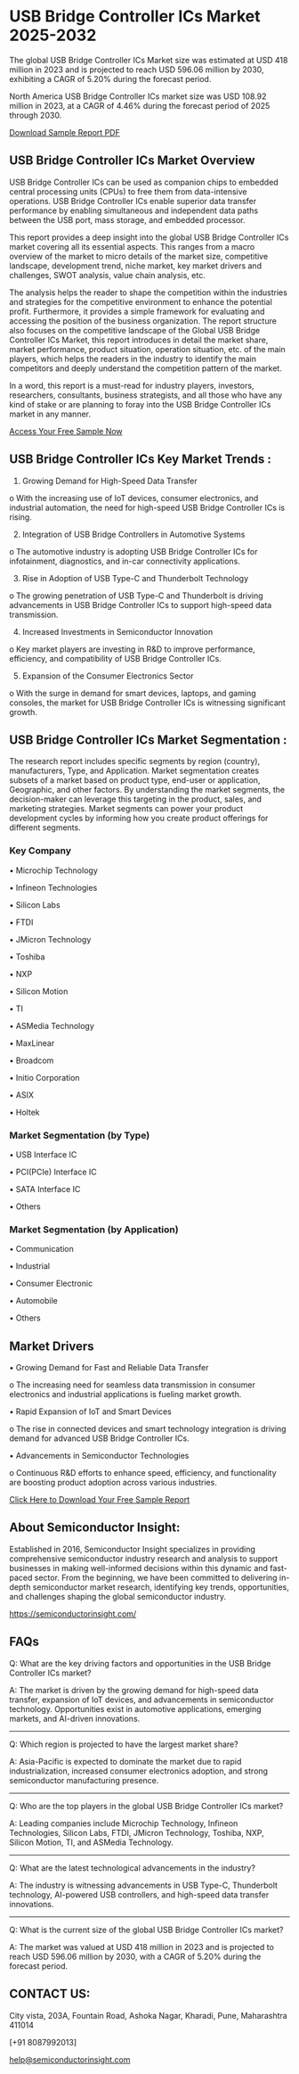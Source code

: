 <h1>USB Bridge Controller ICs Market 2025-2032</h1>

The global USB Bridge Controller ICs Market size was estimated at USD 418 million in 2023 and is projected to reach USD 596.06 million by 2030, exhibiting a CAGR of 5.20% during the forecast period.

North America USB Bridge Controller ICs market size was USD 108.92 million in 2023, at a CAGR of 4.46% during the forecast period of 2025 through 2030.

[Download Sample Report PDF
](https://semiconductorinsight.com/download-sample-report/?product_id=82242)

<h2>USB Bridge Controller ICs Market Overview</h2>

USB Bridge Controller ICs can be used as companion chips to embedded central processing units (CPUs) to free them from data-intensive operations. USB Bridge Controller ICs enable superior data transfer performance by enabling simultaneous and independent data paths between the USB port, mass storage, and embedded processor.

This report provides a deep insight into the global USB Bridge Controller ICs market covering all its essential aspects. This ranges from a macro overview of the market to micro details of the market size, competitive landscape, development trend, niche market, key market drivers and challenges, SWOT analysis, value chain analysis, etc.

The analysis helps the reader to shape the competition within the industries and strategies for the competitive environment to enhance the potential profit. Furthermore, it provides a simple framework for evaluating and accessing the position of the business organization. The report structure also focuses on the competitive landscape of the Global USB Bridge Controller ICs Market, this report introduces in detail the market share, market performance, product situation, operation situation, etc. of the main players, which helps the readers in the industry to identify the main competitors and deeply understand the competition pattern of the market.

In a word, this report is a must-read for industry players, investors, researchers, consultants, business strategists, and all those who have any kind of stake or are planning to foray into the USB Bridge Controller ICs market in any manner.



[Access Your Free Sample Now
](https://semiconductorinsight.com/download-sample-report/?product_id=82242)


<h2>USB Bridge Controller ICs Key Market Trends  :</h2>

1.	Growing Demand for High-Speed Data Transfer

o	With the increasing use of IoT devices, consumer electronics, and industrial automation, the need for high-speed USB Bridge Controller ICs is rising.

2.	Integration of USB Bridge Controllers in Automotive Systems

o	The automotive industry is adopting USB Bridge Controller ICs for infotainment, diagnostics, and in-car connectivity applications.

3.	Rise in Adoption of USB Type-C and Thunderbolt Technology

o	The growing penetration of USB Type-C and Thunderbolt is driving advancements in USB Bridge Controller ICs to support high-speed data transmission.

4.	Increased Investments in Semiconductor Innovation

o	Key market players are investing in R&D to improve performance, efficiency, and compatibility of USB Bridge Controller ICs.

5.	Expansion of the Consumer Electronics Sector

o	With the surge in demand for smart devices, laptops, and gaming consoles, the market for USB Bridge Controller ICs is witnessing significant growth.

<h2>USB Bridge Controller ICs Market Segmentation :</h2>

The research report includes specific segments by region (country), manufacturers, Type, and Application. Market segmentation creates subsets of a market based on product type, end-user or application, Geographic, and other factors. By understanding the market segments, the decision-maker can leverage this targeting in the product, sales, and marketing strategies. Market segments can power your product development cycles by informing how you create product offerings for different segments.

<h3>Key Company</h3>

•	Microchip Technology

•	Infineon Technologies

•	Silicon Labs

•	FTDI

•	JMicron Technology

•	Toshiba

•	NXP

•	Silicon Motion

•	TI

•	ASMedia Technology

•	MaxLinear

•	Broadcom

•	Initio Corporation

•	ASIX

•	Holtek

<h3>Market Segmentation (by Type)</h3>

•	USB Interface IC

•	PCI(PCIe) Interface IC

•	SATA Interface IC

•	Others

<h3>Market Segmentation (by Application)</h3>

•	Communication

•	Industrial

•	Consumer Electronic

•	Automobile

•	Others

<h2>Market Drivers</h2>

•	Growing Demand for Fast and Reliable Data Transfer

o	The increasing need for seamless data transmission in consumer electronics and industrial applications is fueling market growth.

•	Rapid Expansion of IoT and Smart Devices

o	The rise in connected devices and smart technology integration is driving demand for advanced USB Bridge Controller ICs.

•	Advancements in Semiconductor Technologies

o	Continuous R&D efforts to enhance speed, efficiency, and functionality are boosting product adoption across various industries.

[Click Here to Download Your Free Sample Report 
](https://semiconductorinsight.com/download-sample-report/?product_id=82242)


<h2>About Semiconductor Insight:</h2>



Established in 2016, Semiconductor Insight specializes in providing comprehensive semiconductor industry research and analysis to support businesses in making well-informed decisions within this dynamic and fast-paced sector. From the beginning, we have been committed to delivering in-depth semiconductor market research, identifying key trends, opportunities, and challenges shaping the global semiconductor industry.



https://semiconductorinsight.com/



<h2>FAQs</h2>

Q: What are the key driving factors and opportunities in the USB Bridge Controller ICs market?

A: The market is driven by the growing demand for high-speed data transfer, expansion of IoT devices, and advancements in semiconductor technology. Opportunities exist in automotive applications, emerging markets, and AI-driven innovations.

________________________________________

Q: Which region is projected to have the largest market share?

A: Asia-Pacific is expected to dominate the market due to rapid industrialization, increased consumer electronics adoption, and strong semiconductor manufacturing presence.

________________________________________

Q: Who are the top players in the global USB Bridge Controller ICs market?

A: Leading companies include Microchip Technology, Infineon Technologies, Silicon Labs, FTDI, JMicron Technology, Toshiba, NXP, Silicon Motion, TI, and ASMedia Technology.

________________________________________

Q: What are the latest technological advancements in the industry?

A: The industry is witnessing advancements in USB Type-C, Thunderbolt technology, AI-powered USB controllers, and high-speed data transfer innovations.

________________________________________

Q: What is the current size of the global USB Bridge Controller ICs market?

A: The market was valued at USD 418 million in 2023 and is projected to reach USD 596.06 million by 2030, with a CAGR of 5.20% during the forecast period.



<h2>CONTACT US:</h2>



City vista, 203A, Fountain Road, Ashoka Nagar, Kharadi, Pune, Maharashtra 411014



[+91 8087992013]



help@semiconductorinsight.com












